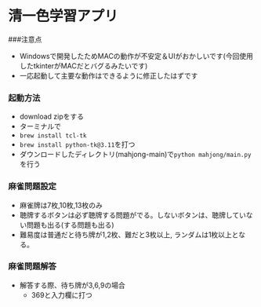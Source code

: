 # 清一色学習アプリ

###注意点
- Windowsで開発したためMACの動作が不安定＆UIがおかしいです(今回使用したtkinterがMACだとバグるみたいです)
- 一応起動して主要な動作はできるように修正したはずです

### 起動方法
- download zipをする
- ターミナルで
- `brew install tcl-tk`
- `brew install python-tk@3.11`を打つ
- ダウンロードしたディレクトリ(mahjong-main)で`python mahjong/main.py`を行う


### 麻雀問題設定
- 麻雀牌は7枚,10枚,13枚のみ
- 聴牌するボタンは必ず聴牌する問題がでる。しないボタンは、聴牌していない問題も出る(する問題も出る)
- 難易度は普通だと待ち牌が1,2枚、難だと3枚以上, ランダムは1枚以上となる。

### 麻雀問題解答
- 解答する際、待ち牌が3,6,9の場合
  - 369と入力欄に打つ
